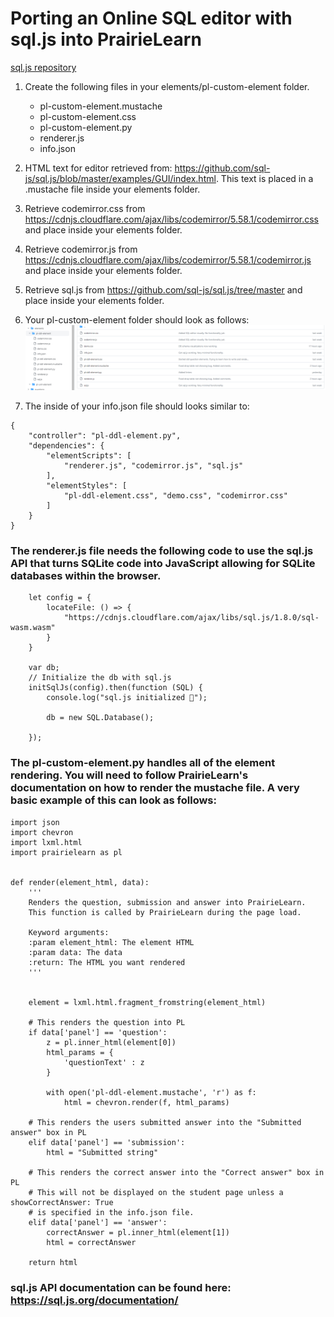 # Porting an Online SQL editor with sql.js into PrairieLearn

[sql.js repository](https://github.com/sql-js/sql.js/tree/master) 


1. Create the following files in your elements/pl-custom-element folder.
    - pl-custom-element.mustache
    - pl-custom-element.css
    - pl-custom-element.py
    - renderer.js
    - info.json

1. HTML text for editor retrieved from: https://github.com/sql-js/sql.js/blob/master/examples/GUI/index.html. This text is placed in a .mustache file inside your elements folder.
1. Retrieve codemirror.css from https://cdnjs.cloudflare.com/ajax/libs/codemirror/5.58.1/codemirror.css and place inside your elements folder.
1. Retrieve codemirror.js from https://cdnjs.cloudflare.com/ajax/libs/codemirror/5.58.1/codemirror.js and place inside your elements folder.
1. Retrieve sql.js from https://github.com/sql-js/sql.js/tree/master and place inside your elements folder.
1. Your pl-custom-element folder should look as follows: ![Folder](elementFolderSetup.png)
1. The inside of your info.json file should looks similar to:
```
{
    "controller": "pl-ddl-element.py",
    "dependencies": {
        "elementScripts": [
            "renderer.js", "codemirror.js", "sql.js"
        ],
        "elementStyles": [
            "pl-ddl-element.css", "demo.css", "codemirror.css"
        ]
    }
}
```
### The renderer.js file needs the following code to use the sql.js API that turns SQLite code into JavaScript allowing for SQLite databases within the browser.
```
    let config = {
        locateFile: () => {
            "https://cdnjs.cloudflare.com/ajax/libs/sql.js/1.8.0/sql-wasm.wasm"
        }
    }

    var db;
    // Initialize the db with sql.js
    initSqlJs(config).then(function (SQL) {
        console.log("sql.js initialized 🎉");

        db = new SQL.Database();

    });
```
### The pl-custom-element.py handles all of the element rendering. You will need to follow PrairieLearn's documentation on how to render the mustache file. A very basic example of this can look as follows:
```
import json
import chevron
import lxml.html
import prairielearn as pl


def render(element_html, data):
    '''
    Renders the question, submission and answer into PrairieLearn.
    This function is called by PrairieLearn during the page load.
    
    Keyword arguments:
    :param element_html: The element HTML
    :param data: The data
    :return: The HTML you want rendered
    '''

    
    element = lxml.html.fragment_fromstring(element_html)
     
    # This renders the question into PL
    if data['panel'] == 'question':  
        z = pl.inner_html(element[0])
        html_params = {
            'questionText' : z
        }
    
        with open('pl-ddl-element.mustache', 'r') as f:
            html = chevron.render(f, html_params)
        
    # This renders the users submitted answer into the "Submitted answer" box in PL
    elif data['panel'] == 'submission':
        html = "Submitted string"
    
    # This renders the correct answer into the "Correct answer" box in PL
    # This will not be displayed on the student page unless a showCorrectAnswer: True 
    # is specified in the info.json file.
    elif data['panel'] == 'answer':
        correctAnswer = pl.inner_html(element[1])
        html = correctAnswer
    
    return html
```
  
  
### sql.js API documentation can be found here: https://sql.js.org/documentation/

